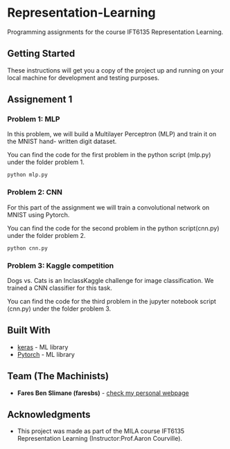# Representation-Learning
Programming assignments for the course IFT6135 Representation Learning.

## Getting Started

These instructions will get you a copy of the project up and running on your local machine for development and testing purposes. 

## Assignement 1

### Problem 1: MLP
In this problem, we will build a Multilayer Perceptron (MLP) and train it on the MNIST hand-
written digit dataset.

You can find the code for the first problem in the python script (mlp.py) under the folder problem 1.

```
python mlp.py
```

### Problem 2: CNN
For this part of the assignment we will train a convolutional network on MNIST using Pytorch.

You can find the code for the second problem in the python script(cnn.py) under the folder problem 2.

```
python cnn.py
```

### Problem 3: Kaggle competition
Dogs vs. Cats is an InclassKaggle challenge for image classification. We trained a CNN classifier for this task.

You can find the code for the third problem in the jupyter notebook script (cnn.py) under the folder problem 3.


## Built With

* [keras](https://keras.io/) - ML library
* [Pytorch](https://pytorch.org/) - ML library

## Team (The Machinists)

* **Fares Ben Slimane (faresbs)** - [check my personal webpage](http://faresbs.github.io)

## Acknowledgments

* This project was made as part of the MILA course IFT6135 Representation Learning (Instructor:Prof.Aaron Courville).

